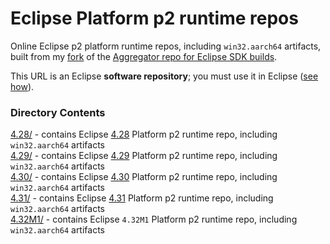 # Eclipse Platform p2 runtime repos

Online Eclipse p2 platform runtime repos, including `win32.aarch64` artifacts, built from my [fork](https://github.com/chirontt/eclipse.platform.releng.aggregator) of the [Aggregator repo for Eclipse SDK builds](https://github.com/eclipse-platform/eclipse.platform.releng.aggregator).

This URL is an Eclipse **software repository**; you must use it in Eclipse ([see how](https://help.eclipse.org/topic/org.eclipse.platform.doc.user/tasks/tasks-127.htm)).

### Directory Contents

[4.28/](4.28) - contains Eclipse [4.28](https://github.com/chirontt/eclipse.platform.releng.aggregator/releases/download/R4_28_win32_aarch64/org.eclipse.platform-4.28.zip) Platform p2 runtime repo, including `win32.aarch64` artifacts  
[4.29/](4.29) - contains Eclipse [4.29](https://github.com/chirontt/eclipse.platform.releng.aggregator/releases/download/R4_29_win32_aarch64/org.eclipse.platform-4.29.zip) Platform p2 runtime repo, including `win32.aarch64` artifacts  
[4.30/](4.30) - contains Eclipse [4.30](https://github.com/chirontt/eclipse.platform.releng.aggregator/releases/download/R4_30_win32_aarch64/org.eclipse.platform-4.30.zip) Platform p2 runtime repo, including `win32.aarch64` artifacts  
[4.31/](4.31) - contains Eclipse [4.31](https://github.com/chirontt/eclipse.platform.releng.aggregator/releases/download/R4_31_win32_aarch64/org.eclipse.platform-4.31.zip) Platform p2 runtime repo, including `win32.aarch64` artifacts  
[4.32M1/](4.32M1) - contains Eclipse `4.32M1` Platform p2 runtime repo, including `win32.aarch64` artifacts  
